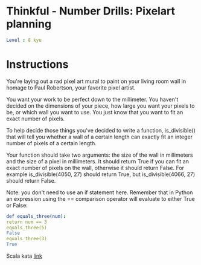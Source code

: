 # Thinkful - Number Drills: Pixelart planning

```yaml
Level : 8 kyu
```

# Instructions
You're laying out a rad pixel art mural to paint on your living room wall in homage to Paul Robertson, your favorite pixel artist.

You want your work to be perfect down to the millimeter.
You haven't decided on the dimensions of your piece, how large you want your pixels to be, or which wall you want to use.
You just know that you want to fit an exact number of pixels.

To help decide those things you've decided to write a function, is_divisible() that will tell you whether a wall of a certain length can exactly fit an integer number of pixels of a certain length.

Your function should take two arguments: the size of the wall in millimeters and the size of a pixel in millimeters.
It should return True if you can fit an exact number of pixels on the wall, otherwise it should return False.
For example is_divisible(4050, 27) should return True, but is_divisible(4066, 27) should return False.

Note: you don't need to use an if statement here.
Remember that in Python an expression using the == comparison operator will evaluate to either True or False:

```yaml
def equals_three(num):
return num == 3
equals_three(5)
False
equals_three(3)
True
```

Scala kata [link](https://www.codewars.com/kata/58630e2ae88af44d2b0000ea/train/scala)